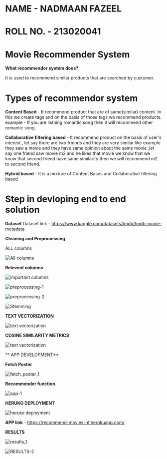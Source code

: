 # NAME - NADMAAN FAZEEL
# ROLL NO. - 213020041

# Movie Recommender System
**What recommendor system does?**

It is used to recommend similar products that are searched by customer.

# Types of recommendor system

**Content Based** - It recommend product that are of same(similar) content. In this we create tags and on the basis of those tags we recommend products. example - If you are listning romantic song then it will recommend other romantic song.

**Collaborative filtering based** - It recommend product on the basis of user's interest , let say there are two friends and they are very similar like example they saw a movie and they have same opinion about the same movie ,let say one friend saw movie m2 and he likes that movie we know that we know that second friend have same similarity then we will recommend m2 to second friend.

**Hybrid based** - It is a mixture of Content Bases and Collaborative filtering based

# Step in devloping end to end solution 

**Dataset** 
Dataset link - https://www.kaggle.com/datasets/tmdb/tmdb-movie-metadata

**Cleaning and Preprocessing**

ALL columns

![All columns](https://user-images.githubusercontent.com/83595856/185246785-dcf4c82c-34a4-4cf8-965b-3efa5726138f.jpg)

**Relevent columns**

![important columns](https://user-images.githubusercontent.com/83595856/185246895-ff901f2a-f8ec-4c25-bde2-c32d7c560bc7.jpg)


![preprocessing-1](https://user-images.githubusercontent.com/83595856/185247748-7e236047-2b58-46b6-a153-293fd99aaf14.jpg)


![preprocessing-2](https://user-images.githubusercontent.com/83595856/185247790-869d76d9-aac1-4fdf-ab45-80fe4ede4c6b.jpg)


![Stemming](https://user-images.githubusercontent.com/83595856/185247951-8ab30ea6-4ab1-4951-be36-7579d8fdfa20.jpg)


**TEXT VECTORIZATION**

![text vectorization ](https://user-images.githubusercontent.com/83595856/185248071-836cdf4d-8446-4575-abd4-880bbd75d772.jpg)

**COSINE SIMILARITY METRICS**

![text vectorization ](https://user-images.githubusercontent.com/83595856/185248271-2f3a955e-d6ac-4b0a-bffa-e7311986b535.jpg)

** APP DEVELOPMENT**

**Fetch Poster**

![fetch_poster_1](https://user-images.githubusercontent.com/83595856/185248735-49def92b-765d-4917-af6d-a4cbc773c64f.jpg)

**Recommender function**

![app-1](https://user-images.githubusercontent.com/83595856/185248849-4b803b8d-7df7-497b-9959-fa4ecfdc2fa0.jpg)

**HERUKO DEPLOYMENT**

![heruko deployment](https://user-images.githubusercontent.com/83595856/185249165-eb454be3-80a6-4d77-a4b7-e18d1937e117.jpg)

**APP link** - https://recommend-movies-nf.herokuapp.com/

**RESULTS**

![results_1](https://user-images.githubusercontent.com/83595856/185249442-a1b559de-7e21-4ea4-a7c4-0a0c4e7b5ade.jpg)

![RESULTS-2](https://user-images.githubusercontent.com/83595856/185249612-f299501a-ca4e-4974-bd37-0334d8f1dbca.jpg)









